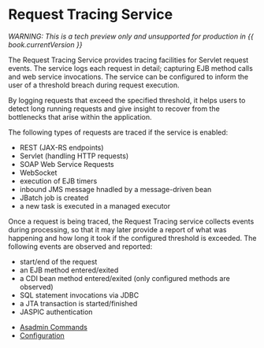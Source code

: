 # Request Tracing Service
_WARNING: This is a tech preview only and unsupported for production in {{ book.currentVersion }}_


The Request Tracing Service provides tracing facilities for Servlet request events. The service logs each request in detail; capturing EJB method calls and web service invocations. The service can be configured to inform the user of a threshold breach during request execution.

By logging requests that exceed the specified threshold, it helps users to detect long running requests and give insight to recover from the bottlenecks that arise within the application.

The following types of requests are traced if the service is enabled:

 - REST (JAX-RS endpoints)
 - Servlet (handling HTTP requests)
 - SOAP Web Service Requests
 - WebSocket
 - execution of EJB timers
 - inbound JMS message hnadled by a message-driven bean
 - JBatch job is created
 - a new task is executed in a managed executor

Once a request is being traced, the Request Tracing service collects events during processing, so that it may later provide a report of what was happening and how long it took if the configured threshold is exceeded. The following events are observed and reported:

 - start/end of the request
 - an EJB method entered/exited
 - a CDI bean method entered/exited (only configured methods are observed)
 - SQL statement invocations via JDBC
 - a JTA transaction is started/finished
 - JASPIC authentication


* [Asadmin Commands](asadmin-commands.md)
* [Configuration](configuration.md)
